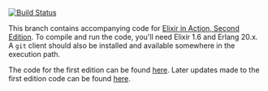 [![Build Status](https://travis-ci.org/sasa1977/elixir-in-action.svg?branch=2nd-edition)](https://travis-ci.org/sasa1977/elixir-in-action)

This branch contains accompanying code for [Elixir in Action, Second Edition](https://www.manning.com/books/elixir-in-action-second-edition). To compile and run the code, you'll need Elixir 1.6 and Erlang 20.x. A `git` client should also be installed and available somewhere in the execution path.

The code for the first edition can be found [here](https://github.com/sasa1977/elixir-in-action/tree/edition-1). Later updates made to the first edition code can be found [here](https://github.com/sasa1977/elixir-in-action/tree/post-release-updates).
